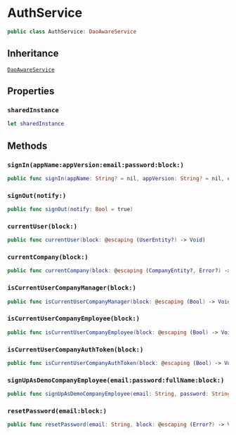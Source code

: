 # AuthService

``` swift
public class AuthService: DaoAwareService
```

## Inheritance

[`DaoAwareService`](configwise-sdk-ios/api-reference/DaoAwareService)

## Properties

### `sharedInstance`

``` swift
let sharedInstance
```

## Methods

### `signIn(appName:appVersion:email:password:block:)`

``` swift
public func signIn(appName: String? = nil, appVersion: String? = nil, email: String? = nil, password: String? = nil, block: @escaping (UserEntity?, Error?) -> Void)
```

### `signOut(notify:)`

``` swift
public func signOut(notify: Bool = true)
```

### `currentUser(block:)`

``` swift
public func currentUser(block: @escaping (UserEntity?) -> Void)
```

### `currentCompany(block:)`

``` swift
public func currentCompany(block: @escaping (CompanyEntity?, Error?) -> Void)
```

### `isCurrentUserCompanyManager(block:)`

``` swift
public func isCurrentUserCompanyManager(block: @escaping (Bool) -> Void)
```

### `isCurrentUserCompanyEmployee(block:)`

``` swift
public func isCurrentUserCompanyEmployee(block: @escaping (Bool) -> Void)
```

### `isCurrentUserCompanyAuthToken(block:)`

``` swift
public func isCurrentUserCompanyAuthToken(block: @escaping (Bool) -> Void)
```

### `signUpAsDemoCompanyEmployee(email:password:fullName:block:)`

``` swift
public func signUpAsDemoCompanyEmployee(email: String, password: String, fullName: String, block: @escaping (String?, Error?) -> Void)
```

### `resetPassword(email:block:)`

``` swift
public func resetPassword(email: String, block: @escaping (Error?) -> Void)
```
